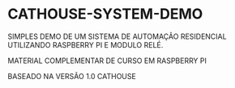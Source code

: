 # CATHOUSE-SYSTEM-DEMO
SIMPLES DEMO DE UM SISTEMA DE AUTOMAÇÃO RESIDENCIAL UTILIZANDO RASPBERRY PI E MODULO RELÉ.


MATERIAL COMPLEMENTAR DE CURSO EM RASPBERRY PI

BASEADO NA VERSÃO 1.0 CATHOUSE
